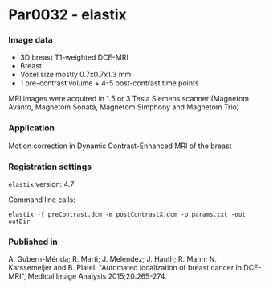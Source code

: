 # Par0032 - elastix

###  Image data

* 3D breast T1-weighted DCE-MRI
* Breast
* Voxel size mostly 0.7x0.7x1.3 mm.
* 1 pre-contrast volume + 4-5 post-contrast time points


MRI images were acquired in 1.5 or 3 Tesla Siemens scanner (Magnetom Avanto, Magnetom Sonata, Magnetom Simphony and Magnetom Trio)

###  Application

Motion correction in Dynamic Contrast-Enhanced MRI of the breast

###  Registration settings

`elastix` version: 4.7

Command line calls:


    elastix -f preContrast.dcm -m postContrastX.dcm -p params.txt -out outDir


###  Published in

A. Gubern-Mérida; R. Marti; J. Melendez; J. Hauth; R. Mann; N. Karssemeijer and B. Platel. "Automated localization of breast cancer in DCE-MRI", Medical Image Analysis 2015;20:265-274.
